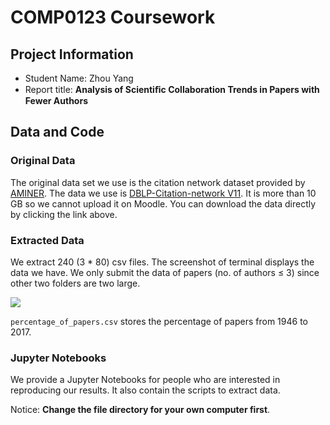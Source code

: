 # COMP0123 Coursework

## Project Information
* Student Name: Zhou Yang
* Report title: **Analysis of Scientiﬁc Collaboration Trends in Papers with Fewer Authors**

## Data and Code

### Original Data
The original data set we use is the citation network dataset provided by [AMINER](https://www.aminer.cn/citation). The data we use is [DBLP-Citation-network V11](https://lfs.aminer.cn/misc/dblp.v11.zip). It is more than 10 GB so we cannot upload it on Moodle. You can download the data directly by clicking the link above.

### Extracted Data
We extract 240 (3 * 80) csv files. The screenshot of terminal displays the data we have. We only submit the data of papers (no. of authors $\leq$ 3) since other two folders are two large.

![](https://i.imgur.com/wiMdie7.jpg)

`percentage_of_papers.csv` stores the percentage of papers from 1946 to 2017.

### Jupyter Notebooks
We provide a Jupyter Notebooks for people who are interested in reproducing our results. It also contain the scripts to extract data.

Notice: **Change the file directory for your own computer first**.
